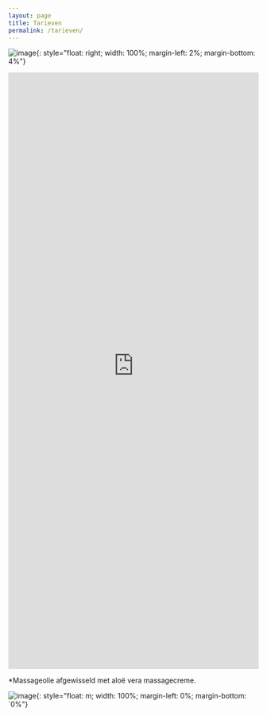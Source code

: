 ```yaml
---
layout: page
title: Tarieven 
permalink: /tarieven/
---
```

![image](../assets/banner.jpg){: style="float: right; width: 100%; margin-left: 2%; margin-bottom: 4%"}

<iframe src="https://massage-massagetherapie.salonized.com/services?layout=embed" style="width: 100%; max-width: 800px; height: 1200px; border: none;"></iframe>


*Massageolie afgewisseld met aloë vera massagecreme.

![image](../assets/aloe_vera.jpg){: style="float: m; width: 100%; margin-left: 0%; margin-bottom: `0%"}

<div class="salonized-booking" data-company="yuxfdDQNtyh2fTTnntue1pWB" data-color="#fc1d33" data-language="nl" data-position="right" data-outline="shadow"></div><script src="https://static-widget.salonized.com/loader.js"></script>


